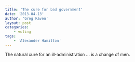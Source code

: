 ```yaml
---
title: 'The cure for bad government'
date: '2013-04-13'
author: 'Greg Raven'
layout: post
categories:
    - voting
tags:
    - 'Alexander Hamilton'
---
```


The natural cure for an ill-administration … is a change of men.